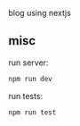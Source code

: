 blog using nextjs

## misc

run server:

```bash
npm run dev
```

run tests:
```bash
npm run test
```
